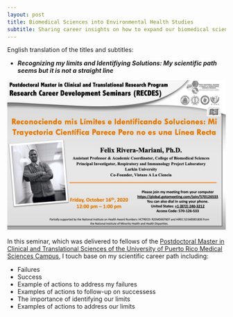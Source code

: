 ```yaml
---
layout: post
title: Biomedical Sciences into Environmental Health Studies
subtitle: Sharing career insights on how to expand our biomedical sciences training
---
```


<p> English translation of the titles and subtitles:</p>

- <b><i>Recognizing my limits and Identifiying Solutions: My scientific path seems but it is not a straight line</i></b>

<img src="/img/pmctrp_seminar.jpeg" alt="Reconociendo mis Límites e Identificando Soluciones" class="inline"/>

In this seminar, which was delivered to fellows of the <a href="https://eps.rcm.upr.edu/post-doctoral-master-of-science-in-clinical-and-translational-research/" target="_blank"> Postdoctoral Master in Clinical and Translational Sciences of the University of Puerto Rico Medical Sciences Campus</a>, I touch base on my scientific career path including:

- Failures
- Success
- Example of actions to address my failures
- Examples of actions to follow-up on successess
- The importance of identifying our limits
- Examples of actions to address our limits


